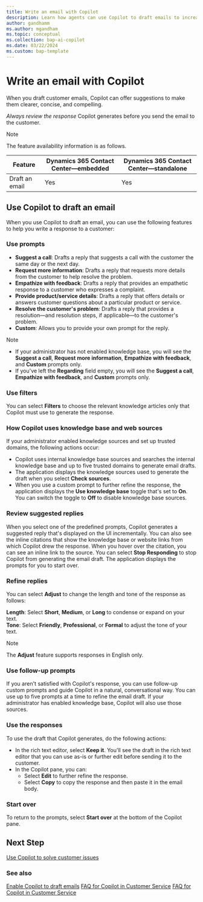 ```yaml
---
title: Write an email with Copilot
description: Learn how agents can use Copilot to draft emails to increase productivity.
author: gandhamm
ms.author: mgandham
ms.topic: conceptual
ms.collection: bap-ai-copilot
ms.date: 03/22/2024
ms.custom: bap-template 
---
```


# Write an email with Copilot

When you draft customer emails, Copilot can offer suggestions to make them clearer, concise, and compelling. 

*Always review the response* Copilot generates before you send the email to the customer.

> [!NOTE]
> The feature availability information is as follows.
>
> |Feature| Dynamics 365 Contact Center&mdash;embedded | Dynamics 365 Contact Center&mdash;standalone | 
>  |--------------|----------|----------|
> | Draft an email | Yes   | Yes   | 
## Use Copilot to draft an email

When you use Copilot to draft an email, you can use the following features to help you write a response to a customer:

### Use prompts

- **Suggest a call**: Drafts a reply that suggests a call with the customer the same day or the next day.
- **Request more information**: Drafts a reply that requests more details from the customer to help resolve the problem.
- **Empathize with feedback**: Drafts a reply that provides an empathetic response to a customer who expresses a complaint.
- **Provide product/service details**: Drafts a reply that offers details or answers customer questions about a particular product or service.
- **Resolve the customer's problem**: Drafts a reply that provides a resolution&mdash;and resolution steps, if applicable&mdash;to the customer's problem.
- **Custom**: Allows you to provide your own prompt for the reply.

> [!NOTE]
> - If your administrator has not enabled knowledge base, you will see the **Suggest a call**, **Request more information**, **Empathize with feedback**, and **Custom** prompts only.
> - If you've left the **Regarding** field empty, you will see the **Suggest a call**, **Empathize with feedback**, and **Custom** prompts only.


### Use filters

You can select **Filters** to choose the relevant knowledge articles only that Copilot must use to generate the response.

### How Copilot uses knowledge base and web sources

If your administrator enabled knowledge sources and set up trusted domains, the following actions occur:
-  Copilot uses internal knowledge base sources and searches the internal knowledge base and up to five trusted domains to generate email drafts. 
- The application displays the knowledge sources used to generate the draft when you select **Check sources**.
- When you use a custom prompt to further refine the response, the application displays the **Use knowledge base** toggle that's set to **On**. You can switch the toggle to **Off** to disable knowledge base sources.

### Review suggested replies

When you select one of the predefined prompts, Copilot generates a suggested reply that's displayed on the UI incrementally. You can also see the inline citations that show the knowledge base or website links from which Copilot drew the response. When you hover over the citation, you can see an inline link to the source. You can select **Stop Responding** to stop Copilot from generating the email draft. The application displays the prompts for you to start over. 

### Refine replies

You can select **Adjust** to change the length and tone of the response as follows:

**Length**: Select **Short**, **Medium**, or **Long** to condense or expand on your text. <br>
**Tone**: Select **Friendly**, **Professional**, or **Formal** to adjust the tone of your text.

> [!NOTE]
> The **Adjust** feature supports responses in English only.

### Use follow-up prompts

If you aren't satisfied with Copilot's response, you can use follow-up custom prompts and guide Copilot in a natural, conversational way. You can use up to five prompts at a time to refine the email draft. If your administrator has enabled knowledge base, Copilot will also use those sources.

### Use the responses

To use the draft that Copilot generates, do the following actions:
- In the rich text editor, select **Keep it**. You'll see the draft in the rich text editor that you can use as-is or further edit before sending it to the customer.
- In the Copilot pane, you can:
    - Select **Edit** to further refine the response.
    - Select **Copy** to copy the response and then paste it in the email body.

### Start over

To return to the prompts, select **Start over** at the bottom of the Copilot pane.

## Next Step

[Use Copilot to solve customer issues](use-copilot-features.md)

### See also

[Enable Copilot to draft emails](../administer/copilot-email-enable.md)
[FAQ for Copilot in Customer Service](/dynamics365/customer-service/administer/faq-copilot-features?context=/dynamics365/contact-center/context/administer-context) 
[FAQ for Copilot in Customer Service](/dynamics365/customer-service/implement/faq-responsible-ai-copilot?context=/dynamics365/contact-center/administer-context) 
